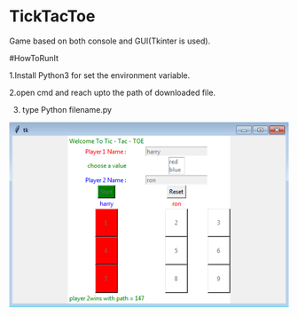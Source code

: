 # TickTacToe

Game based on both console and GUI(Tkinter is used).

#HowToRunIt

1.Install Python3 for set the environment variable.

2.open cmd and reach upto the path of downloaded file.

3. type Python filename.py


![screenshot](https://github.com/vimaltiwari2612/TickTacToe/blob/master/1.png)
